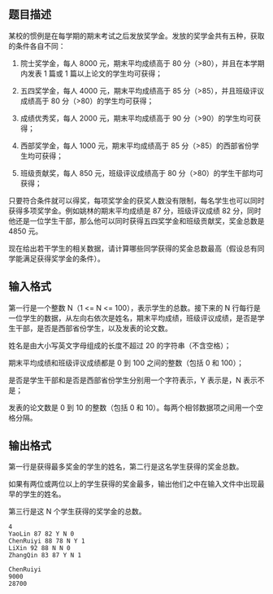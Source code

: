 ## 题目描述

某校的惯例是在每学期的期末考试之后发放奖学金。发放的奖学金共有五种，获取的条件各自不同：

1) 院士奖学金，每人 8000 元，期末平均成绩高于 80 分（>80），并且在本学期内发表 1 篇或 1 篇以上论文的学生均可获得；

2) 五四奖学金，每人 4000 元，期末平均成绩高于 85 分（>85），并且班级评议成绩高于 80 分（>80）的学生均可获得；

3) 成绩优秀奖，每人 2000 元，期末平均成绩高于 90 分（>90）的学生均可获得；

4) 西部奖学金，每人 1000 元，期末平均成绩高于 85 分（>85）的西部省份学生均可获得；

5) 班级贡献奖，每人 850 元，班级评议成绩高于 80 分（>80）的学生干部均可获得；

只要符合条件就可以得奖，每项奖学金的获奖人数没有限制，每名学生也可以同时获得多项奖学金。例如姚林的期末平均成绩是 87 分，班级评议成绩 82 分，同时他还是一位学生干部，那么他可以同时获得五四奖学金和班级贡献奖，奖金总数是 4850 元。

现在给出若干学生的相关数据，请计算哪些同学获得的奖金总数最高（假设总有同学能满足获得奖学金的条件）。

## 输入格式

第一行是一个整数 N（1 <= N <= 100），表示学生的总数。接下来的 N 行每行是一位学生的数据，从左向右依次是姓名，期末平均成绩，班级评议成绩，是否是学生干部，是否是西部省份学生，以及发表的论文数。

姓名是由大小写英文字母组成的长度不超过 20 的字符串（不含空格）；

期末平均成绩和班级评议成绩都是 0 到 100 之间的整数（包括 0 和 100）；

是否是学生干部和是否是西部省份学生分别用一个字符表示，Y 表示是，N 表示不是；

发表的论文数是 0 到 10 的整数（包括 0 和 10）。每两个相邻数据项之间用一个空格分隔。

## 输出格式

第一行是获得最多奖金的学生的姓名，第二行是这名学生获得的奖金总数。

如果有两位或两位以上的学生获得的奖金最多，输出他们之中在输入文件中出现最早的学生的姓名。

第三行是这 N 个学生获得的奖学金的总数。

```input1
4
YaoLin 87 82 Y N 0
ChenRuiyi 88 78 N Y 1
LiXin 92 88 N N 0
ZhangQin 83 87 Y N 1
```

```output1
ChenRuiyi
9000
28700
```

